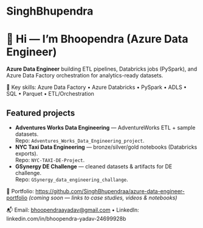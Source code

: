 # SinghBhupendra
# 👋 Hi — I’m Bhoopendra (Azure Data Engineer)

**Azure Data Engineer** building ETL pipelines, Databricks jobs (PySpark), and Azure Data Factory orchestration for analytics-ready datasets.

🔧 Key skills: Azure Data Factory • Azure Databricks • PySpark • ADLS • SQL • Parquet • ETL/Orchestration

## Featured projects
- **Adventures Works Data Engineering** — AdventureWorks ETL + sample datasets.  
  Repo: `Adventures_Works_Data_Engineering_project`.  
- **NYC Taxi Data Engineering** — bronze/silver/gold notebooks (Databricks exports).  
  Repo: `NYC-TAXI-DE-Project`.  
- **GSynergy DE Challenge** — cleaned datasets & artifacts for DE challenge.  
  Repo: `GSynergy_data_engineering_challange`.

📂 Portfolio: https://github.com/SinghBhupendraa/azure-data-engineer-portfolio *(coming soon — links to case studies, videos & notebooks)*

📬 Email: bhoopendraayadav@gmail.com  •  LinkedIn: linkedin.com/in/bhoopendra-yadav-24699928b


